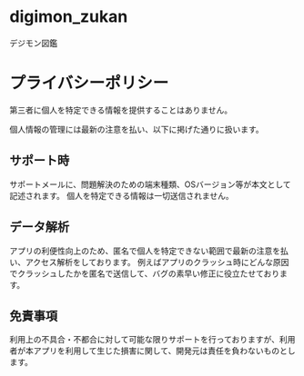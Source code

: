 # digimon_zukan

デジモン図鑑

# プライバシーポリシー
第三者に個人を特定できる情報を提供することはありません。

個人情報の管理には最新の注意を払い、以下に掲げた通りに扱います。

## サポート時
サポートメールに、問題解決のための端末種類、OSバージョン等が本文として記述されます。
個人を特定できる情報は一切送信されません。

## データ解析
アプリの利便性向上のため、匿名で個人を特定できない範囲で最新の注意を払い、アクセス解析をしております。
例えばアプリのクラッシュ時にどんな原因でクラッシュしたかを匿名で送信して、バグの素早い修正に役立たせております。

## 免責事項
利用上の不具合・不都合に対して可能な限りサポートを行っておりますが、利用者が本アプリを利用して生じた損害に関して、開発元は責任を負わないものとします。